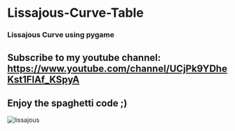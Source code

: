 # Lissajous-Curve-Table
### Lissajous Curve using pygame 
## Subscribe to my youtube channel: https://www.youtube.com/channel/UCjPk9YDheKst1FlAf_KSpyA
## Enjoy the spaghetti code ;)
![lissajous](https://user-images.githubusercontent.com/48150537/90331952-40b7bc80-dfd6-11ea-9426-306ee0671739.png)

